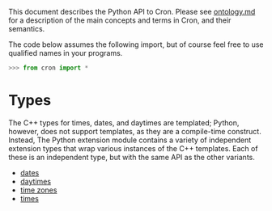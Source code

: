 This document describes the Python API to Cron.  Please see [ontology.md](ontology.md) for a description of the main concepts and terms in Cron, and their semantics.

The code below assumes the following import, but of course feel free to use qualified names in your programs.

```py
>>> from cron import *
```

# Types

The C++ types for times, dates, and daytimes are templated; Python, however, does not support templates, as they are a compile-time construct.  Instead, The Python extension module contains a variety of independent extension types that wrap various instances of the C++ templates.  Each of these is an independent type, but with the same API as the other variants.

- [dates](python-date.md)
- [daytimes](python-daytime.md)
- [time zones](python-time-zone.md)
- [times](python-time.md)

